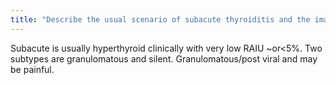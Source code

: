 ```yaml
---
title: "Describe the usual scenario of subacute thyroiditis and the imaging findings?"
---
```

Subacute is usually hyperthyroid clinically with very low RAIU ~or&lt;5%. Two subtypes are granulomatous and silent. Granulomatous/post viral and may be painful.

